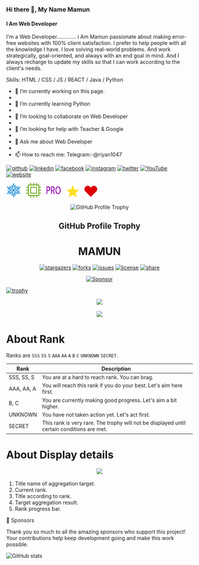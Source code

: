 
### Hi there 👋, My Name Mamun

#### I Am Web Developer

I'm a Web Developer.............
 i Am Mamun passionate about making error-free websites with 100% client satisfaction. I prefer to help people with all the knowledge I have. I love solving real-world problems. And work strategically, goal-oriented, and always with an end goal in mind. And I always recharge to update my skills so that I can work according to the client's needs.

Skills: HTML / CSS / JS /  REACT / Java / Python 

- 🔭 I’m currently working on this page.
- 
- 🌱 I’m currently learning Python
- 
- 👯 I’m looking to collaborate on Web Developer
- 
- 🤔 I’m looking for help with Teacher & Google
- 
- 💬 Ask me about Web Developer
- 
- 📫 How to reach me: Telegram:-@riyan1047 


[<img src='https://cdn.jsdelivr.net/npm/simple-icons@3.0.1/icons/github.svg' alt='github' height='40'>](https://github.com/https://github.com/Mamun41-361/Mamun41-361/edit/main/README.md)  [<img src='https://cdn.jsdelivr.net/npm/simple-icons@3.0.1/icons/linkedin.svg' alt='linkedin' height='40'>](https://www.linkedin.com/in/Mdmamun/)  [<img src='https://cdn.jsdelivr.net/npm/simple-icons@3.0.1/icons/facebook.svg' alt='facebook' height='40'>](https://www.facebook.com/Mamun)  [<img src='https://cdn.jsdelivr.net/npm/simple-icons@3.0.1/icons/instagram.svg' alt='instagram' height='40'>](https://www.instagram.com/https://www.instagram.com/riyankhan8844?igsh=MWhkbWU0aDFiNGVxbg%3D%3D&utm_source=qr/)  [<img src='https://cdn.jsdelivr.net/npm/simple-icons@3.0.1/icons/twitter.svg' alt='twitter' height='40'>](https://twitter.com/Mamun)  [<img src='https://cdn.jsdelivr.net/npm/simple-icons@3.0.1/icons/youtube.svg' alt='YouTube' height='40'>](https://www.youtube.com/channel/riyan)  [<img src='https://cdn.jsdelivr.net/npm/simple-icons@3.0.1/icons/icloud.svg' alt='website' height='40'>](Md.Mamun)  



<a href='https://archiveprogram.github.com/'><img src='https://raw.githubusercontent.com/acervenky/animated-github-badges/master/assets/acbadge.gif' width='40' height='40'></a> <a href='https://docs.github.com/en/developers'><img src='https://raw.githubusercontent.com/acervenky/animated-github-badges/master/assets/devbadge.gif' width='40' height='40'></a> <a href='https://github.com/pricing'><img src='https://raw.githubusercontent.com/acervenky/animated-github-badges/master/assets/pro.gif' width='40' height='40'></a> <a href='https://stars.github.com/'><img src='https://raw.githubusercontent.com/acervenky/animated-github-badges/master/assets/starbadge.gif' width='35' height='35'></a> <a href='https://docs.github.com/en/github/supporting-the-open-source-community-with-github-sponsors'><img src='https://raw.githubusercontent.com/acervenky/animated-github-badges/master/assets/sponsorbadge.gif' width='35' height='35'></a> 


<div align="center">
  <img width="140" src="https://user-images.githubusercontent.com/6661165/91657958-61b4fd00-eb00-11ea-9def-dc7ef5367e34.png"  alt="GitHub Profile Trophy"/>
  <h2 align="center">GitHub Profile Trophy</h2>
 <h1 align="center">MAMUN</h1>
 
  <p align="center">
</div>


<div align="center">

[![stargazers](https://img.shields.io/github/stars/ryo-ma/github-profile-trophy)](https://github.com/ryo-ma/github-profile-trophy/stargazers)
[![forks](https://img.shields.io/github/forks/ryo-ma/github-profile-trophy)](https://github.com/ryo-ma/github-profile-trophy/network/members)
[![issues](https://img.shields.io/github/issues/ryo-ma/github-profile-trophy)](https://github.com/ryo-ma/github-profile-trophy/issues)
[![license](https://img.shields.io/github/license/ryo-ma/github-profile-trophy)](https://github.com/ryo-ma/github-profile-trophy/blob/master/LICENSE)
[![share](https://img.shields.io/twitter/url?style=social&url=https%3A%2F%2Fgithub.com%2Fryo-ma%2Fgithub-profile-trophy)](https://twitter.com/intent/tweet?text=Add%20dynamically%20generated%20GitHub%20Trophy%20on%20your%20readme%0D%0A&url=https%3A%2F%2Fgithub.com%2Fryo-ma%2Fgithub-profile-trophy)

</div>


<div align="center">
  <a href="https://github.com/sponsors/ryo-ma">
    <img src="https://img.shields.io/static/v1?label=Sponsor&message=%E2%9D%A4&logo=GitHub&color=ff69b4" alt="Sponsor"/>
  </a>
</div>




[![trophy](https://github-profile-trophy.vercel.app/?username=ryo-ma)](https://github.com/ryo-ma/github-profile-trophy)

<p align="center">
  <img width="330" src="https://user-images.githubusercontent.com/6661165/91659474-c07f7400-eb0a-11ea-84f2-eb6b42547829.png">
</p>


<p align="center">
  <img width="660" src="https://user-images.githubusercontent.com/31789752/147340893-655b9fa5-138f-4f29-91ec-2a17c93822d1.png">
</p>



# About Rank

Ranks are `SSS` `SS` `S` `AAA` `AA` `A` `B` `C` `UNKNOWN` `SECRET`.

| Rank       | Description                                                                                |
| ---------- | ------------------------------------------------------------------------------------------ |
| SSS, SS, S | You are at a hard to reach rank. You can brag.                                             |
| AAA, AA, A | You will reach this rank if you do your best. Let's aim here first.                        |
| B, C       | You are currently making good progress. Let's aim a bit higher.                            |
| UNKNOWN    | You have not taken action yet. Let's act first.                                            |
| SECRET     | This rank is very rare. The trophy will not be displayed until certain conditions are met. |



# About Display details

<p align="center">
  <img width="220" src="https://user-images.githubusercontent.com/6661165/91642962-6333e600-ea6a-11ea-83af-e371e996bfa6.png" />
</p>

1. Title name of aggregation target.
2. Current rank.
3. Title according to rank.
4. Target aggregation result.
5. Rank progress bar.


🙏 Sponsors

Thank you so much to all the amazing sponsors who support this project!
Your contributions help keep development going and make this work possible.

![GitHub stats](https://github-readme-stats.vercel.app/api?username=https://github.com/Mamun41-361/Mamun41-361/edit/main/README.md&show_icons=true&count_private=true)  




